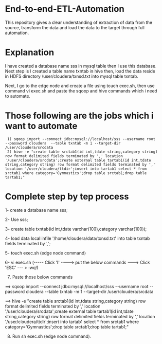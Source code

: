 # End-to-end-ETL-Automation

This repository gives a clear understanding of extraction of data from the source, transform the data and load the data to the target through full automation.

# Explanation

I have created a database name sss in mysql table then I use this database. Next step is I created a table name txntab in hive then, load the data reside in HDFS directory /user/cloudera/txnsd.txt into mysql table txntab.

Next, I go to the edge node and create a file using touch exec.sh, then use command vi exec.sh and paste the sqoop and hive commands which i need to automate.

# Those following are the jobs which i want to automate

     1) sqoop import --connect jdbc:mysql://localhost/sss --username root --password cloudera  --table txntab -m 1 --target-dir /user/cloudera/srcdata
     2) hive -e "create table srctab1(id int,tdate string,category string) row format delimited fields terminated by ',' location '/user/cloudera/srcdata';create external table tartab1(id int,tdate string,category string) row format delimited fields terminated by ',' location '/user/cloudera/ttdir';insert into tartab1 select * from srctab1 where category='Gymnastics';drop table srctab1;drop table tartab1;"

# Complete step by tep process
1- create a database name sss;

2- Use sss;

3- create table txntab(id int,tdate varchar(100),category varchar(100));

4- load data local infile '/home/cloudera/data/txnsd.txt' into table txntab fields terminated by ',';

5- touch exec.sh (edge node command)

6- vi exec.sh    (----- Click 'I' ----> put the below commands ---> Click 'ESC' --- > :wq!)

7. Paste those below commands 

==> sqoop import --connect jdbc:mysql://localhost/sss --username root --password cloudera  --table txntab -m 1 --target-dir /user/cloudera/srcdata

==> hive -e "create table srctab1(id int,tdate string,category string) row format delimited fields terminated by ',' location '/user/cloudera/srcdata';create external table    tartab1(id int,tdate string,category string) row format delimited fields terminated by ',' location '/user/cloudera/ttdir';insert into tartab1 select * from srctab1 where category='Gymnastics';drop table srctab1;drop table tartab1;"
      
 8. Run sh exec.sh (edge node command).

      
